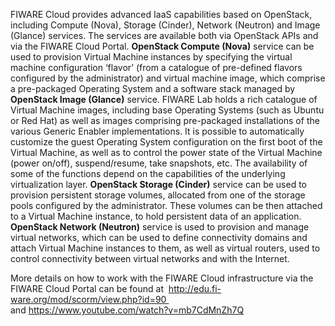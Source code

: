 FIWARE Cloud provides advanced IaaS capabilities based on OpenStack, including
Compute (Nova), Storage (Cinder), Network (Neutron) and Image (Glance) services.
The services are available both via OpenStack APIs and via the FIWARE Cloud
Portal. **OpenStack Compute (Nova)** service can be used to provision Virtual
Machine instances by specifying the virtual machine configuration ‘flavor’ (from
a catalogue of pre-defined flavors configured by the administrator) and virtual
machine image, which comprise a pre-packaged Operating System and a software
stack managed by **OpenStack Image (Glance)** service. FIWARE Lab holds a rich
catalogue of Virtual Machine images, including base Operating Systems (such as
Ubuntu or Red Hat) as well as images comprising pre-packaged installations of
the various Generic Enabler implementations. It is possible to automatically
customize the guest Operating System configuration on the first boot of the
Virtual Machine, as well as to control the power state of the Virtual Machine
(power on/off), suspend/resume, take snapshots, etc. The availability of some of
the functions depend on the capabilities of the underlying virtualization layer.
**OpenStack Storage (Cinder)** service can be used to provision persistent
storage volumes, allocated from one of the storage pools configured by the
administrator. These volumes can be then attached to a Virtual Machine instance,
to hold persistent data of an application. **OpenStack Network (Neutron)**
service is used to provision and manage virtual networks, which can be used to
define connectivity domains and attach Virtual Machine instances to them, as
well as virtual routers, used to control connectivity between virtual networks
and with the Internet.

More details on how to work with the FIWARE Cloud infrastructure via the FIWARE
Cloud Portal can be found at  http://edu.fi-ware.org/mod/scorm/view.php?id=90   
 and https://www.youtube.com/watch?v=mb7CdMnZh7Q
